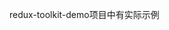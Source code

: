 <!--
 * @Author: 王荣
 * @Date: 2022-07-26 17:03:50
 * @LastEditors: 王荣
 * @LastEditTime: 2022-07-26 17:03:50
 * @Description: 填写简介
-->

redux-toolkit-demo项目中有实际示例